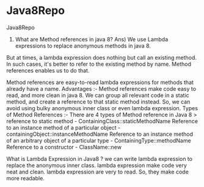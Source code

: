 # Java8Repo
Java8Repo
1) What are Method references in java 8?
Ans) We use Lambda expressions to replace anonymous methods in java 8. 

But at times, a lambda expression does nothing but call an existing method. 
In such cases, it's better to refer to the existing method by name. 
Method references enables us to do that.

Method references are easy-to-read lambda expressions for methods that already have a name.
Advantages :- 
Method references make code easy to read, and more clean in java 8.
We can group all relevant code in a static method, and create a reference to that static method instead.
So, we can avoid using bulky anonymous inner class or even lambda expression.
Types of Method References :- 
There are 4 types of Method reference in Java 8 >
reference to static method  - 
ContainingClass::staticMethodName
Reference to an instance method of a particular object - 
containingObject::instanceMethodName
Reference to an instance method of an arbitrary object of a particular type - 
ContainingType::methodName
Reference to a constructor - 
ClassName::new

What is Lambda Expression in Java8 ? 
we can write lambda expression to replace the anonymous inner class.
lambda expression make code very neat and clean.
lambda expression are very to read. So, they make code more readable.
